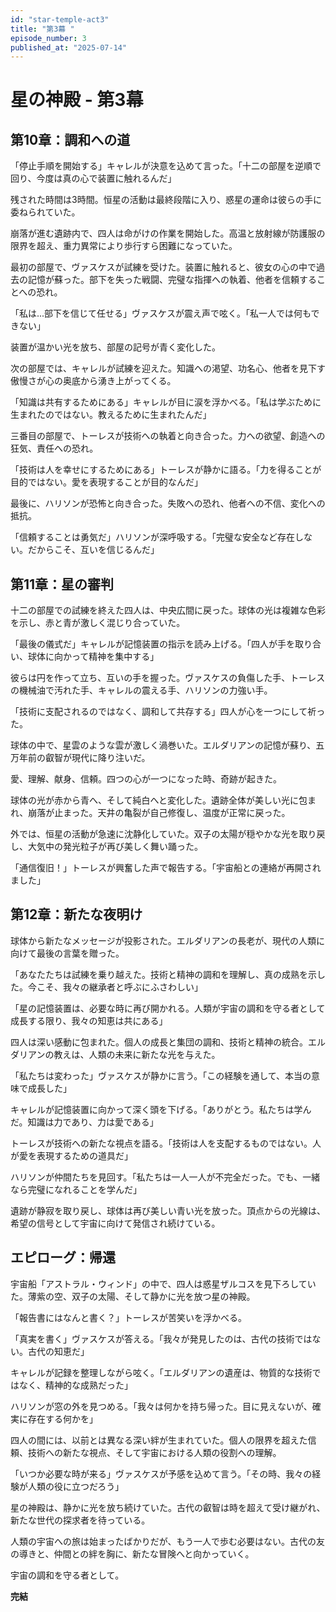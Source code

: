 ```yaml
---
id: "star-temple-act3"
title: "第3幕 "
episode_number: 3
published_at: "2025-07-14"
---
```

# 星の神殿 - 第3幕

## 第10章：調和への道

「停止手順を開始する」キャレルが決意を込めて言った。「十二の部屋を逆順で回り、今度は真の心で装置に触れるんだ」


残された時間は3時間。恒星の活動は最終段階に入り、惑星の運命は彼らの手に委ねられていた。

崩落が進む遺跡内で、四人は命がけの作業を開始した。高温と放射線が防護服の限界を超え、重力異常により歩行すら困難になっていた。

最初の部屋で、ヴァスケスが試練を受けた。装置に触れると、彼女の心の中で過去の記憶が蘇った。部下を失った戦闘、完璧な指揮への執着、他者を信頼することへの恐れ。

「私は...部下を信じて任せる」ヴァスケスが震え声で呟く。「私一人では何もできない」

装置が温かい光を放ち、部屋の記号が青く変化した。

次の部屋では、キャレルが試練を迎えた。知識への渇望、功名心、他者を見下す傲慢さが心の奥底から湧き上がってくる。

「知識は共有するためにある」キャレルが目に涙を浮かべる。「私は学ぶために生まれたのではない。教えるために生まれたんだ」

三番目の部屋で、トーレスが技術への執着と向き合った。力への欲望、創造への狂気、責任への恐れ。

「技術は人を幸せにするためにある」トーレスが静かに語る。「力を得ることが目的ではない。愛を表現することが目的なんだ」

最後に、ハリソンが恐怖と向き合った。失敗への恐れ、他者への不信、変化への抵抗。

「信頼することは勇気だ」ハリソンが深呼吸する。「完璧な安全など存在しない。だからこそ、互いを信じるんだ」

## 第11章：星の審判

十二の部屋での試練を終えた四人は、中央広間に戻った。球体の光は複雑な色彩を示し、赤と青が激しく混じり合っていた。

「最後の儀式だ」キャレルが記憶装置の指示を読み上げる。「四人が手を取り合い、球体に向かって精神を集中する」

彼らは円を作って立ち、互いの手を握った。ヴァスケスの負傷した手、トーレスの機械油で汚れた手、キャレルの震える手、ハリソンの力強い手。

「技術に支配されるのではなく、調和して共存する」四人が心を一つにして祈った。

球体の中で、星雲のような雲が激しく渦巻いた。エルダリアンの記憶が蘇り、五万年前の叡智が現代に降り注いだ。

愛、理解、献身、信頼。四つの心が一つになった時、奇跡が起きた。

球体の光が赤から青へ、そして純白へと変化した。遺跡全体が美しい光に包まれ、崩落が止まった。天井の亀裂が自己修復し、温度が正常に戻った。

外では、恒星の活動が急速に沈静化していた。双子の太陽が穏やかな光を取り戻し、大気中の発光粒子が再び美しく舞い踊った。

「通信復旧！」トーレスが興奮した声で報告する。「宇宙船との連絡が再開されました」

## 第12章：新たな夜明け

球体から新たなメッセージが投影された。エルダリアンの長老が、現代の人類に向けて最後の言葉を贈った。

「あなたたちは試練を乗り越えた。技術と精神の調和を理解し、真の成熟を示した。今こそ、我々の継承者と呼ぶにふさわしい」

「星の記憶装置は、必要な時に再び開かれる。人類が宇宙の調和を守る者として成長する限り、我々の知恵は共にある」

四人は深い感動に包まれた。個人の成長と集団の調和、技術と精神の統合。エルダリアンの教えは、人類の未来に新たな光を与えた。

「私たちは変わった」ヴァスケスが静かに言う。「この経験を通して、本当の意味で成長した」

キャレルが記憶装置に向かって深く頭を下げる。「ありがとう。私たちは学んだ。知識は力であり、力は愛である」

トーレスが技術への新たな視点を語る。「技術は人を支配するものではない。人が愛を表現するための道具だ」

ハリソンが仲間たちを見回す。「私たちは一人一人が不完全だった。でも、一緒なら完璧になれることを学んだ」

遺跡が静寂を取り戻し、球体は再び美しい青い光を放った。頂点からの光線は、希望の信号として宇宙に向けて発信され続けている。

## エピローグ：帰還

宇宙船「アストラル・ウィンド」の中で、四人は惑星ザルコスを見下ろしていた。薄紫の空、双子の太陽、そして静かに光を放つ星の神殿。

「報告書にはなんと書く？」トーレスが苦笑いを浮かべる。

「真実を書く」ヴァスケスが答える。「我々が発見したのは、古代の技術ではない。古代の知恵だ」

キャレルが記録を整理しながら呟く。「エルダリアンの遺産は、物質的な技術ではなく、精神的な成熟だった」

ハリソンが窓の外を見つめる。「我々は何かを持ち帰った。目に見えないが、確実に存在する何かを」

四人の間には、以前とは異なる深い絆が生まれていた。個人の限界を超えた信頼、技術への新たな視点、そして宇宙における人類の役割への理解。

「いつか必要な時が来る」ヴァスケスが予感を込めて言う。「その時、我々の経験が人類の役に立つだろう」

星の神殿は、静かに光を放ち続けていた。古代の叡智は時を超えて受け継がれ、新たな世代の探求者を待っている。

人類の宇宙への旅は始まったばかりだが、もう一人で歩む必要はない。古代の友の導きと、仲間との絆を胸に、新たな冒険へと向かっていく。

宇宙の調和を守る者として。

**完結**